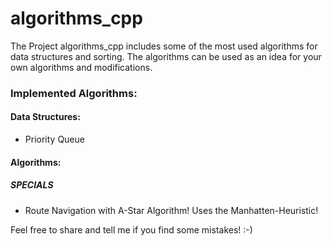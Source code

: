 # algorithms_cpp

The Project algorithms_cpp includes some of the most used algorithms for data structures and sorting. 
The algorithms can be used as an idea for your own algorithms and modifications.

### Implemented Algorithms:
#### Data Structures:
- Priority Queue

#### Algorithms:
##### SPECIALS
- Route Navigation with A-Star Algorithm! Uses the Manhatten-Heuristic!

Feel free to share and tell me if you find some mistakes! :-)
